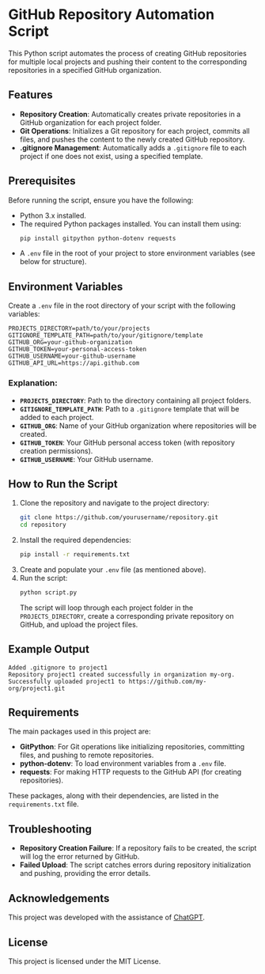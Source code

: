 
# GitHub Repository Automation Script

This Python script automates the process of creating GitHub repositories for multiple local projects and pushing their content to the corresponding repositories in a specified GitHub organization.

## Features
- **Repository Creation**: Automatically creates private repositories in a GitHub organization for each project folder.
- **Git Operations**: Initializes a Git repository for each project, commits all files, and pushes the content to the newly created GitHub repository.
- **.gitignore Management**: Automatically adds a `.gitignore` file to each project if one does not exist, using a specified template.

## Prerequisites
Before running the script, ensure you have the following:
- Python 3.x installed.
- The required Python packages installed. You can install them using:
  ```bash
  pip install gitpython python-dotenv requests
  ```
- A `.env` file in the root of your project to store environment variables (see below for structure).

## Environment Variables
Create a `.env` file in the root directory of your script with the following variables:

```plaintext
PROJECTS_DIRECTORY=path/to/your/projects
GITIGNORE_TEMPLATE_PATH=path/to/your/gitignore/template
GITHUB_ORG=your-github-organization
GITHUB_TOKEN=your-personal-access-token
GITHUB_USERNAME=your-github-username
GITHUB_API_URL=https://api.github.com
```

### Explanation:
- **`PROJECTS_DIRECTORY`**: Path to the directory containing all project folders.
- **`GITIGNORE_TEMPLATE_PATH`**: Path to a `.gitignore` template that will be added to each project.
- **`GITHUB_ORG`**: Name of your GitHub organization where repositories will be created.
- **`GITHUB_TOKEN`**: Your GitHub personal access token (with repository creation permissions).
- **`GITHUB_USERNAME`**: Your GitHub username.

## How to Run the Script
1. Clone the repository and navigate to the project directory:
   ```bash
   git clone https://github.com/yourusername/repository.git
   cd repository
   ```
2. Install the required dependencies:
   ```bash
   pip install -r requirements.txt
   ```
3. Create and populate your `.env` file (as mentioned above).
4. Run the script:
   ```bash
   python script.py
   ```
   The script will loop through each project folder in the `PROJECTS_DIRECTORY`, create a corresponding private repository on GitHub, and upload the project files.

## Example Output
```plaintext
Added .gitignore to project1
Repository project1 created successfully in organization my-org.
Successfully uploaded project1 to https://github.com/my-org/project1.git
```

## Requirements

The main packages used in this project are:

- **GitPython**: For Git operations like initializing repositories, committing files, and pushing to remote repositories.
- **python-dotenv**: To load environment variables from a `.env` file.
- **requests**: For making HTTP requests to the GitHub API (for creating repositories).

These packages, along with their dependencies, are listed in the `requirements.txt` file.

## Troubleshooting
- **Repository Creation Failure**: If a repository fails to be created, the script will log the error returned by GitHub.
- **Failed Upload**: The script catches errors during repository initialization and pushing, providing the error details.

## Acknowledgements
This project was developed with the assistance of [ChatGPT](https://chatgpt.com/).

## License
This project is licensed under the MIT License.
